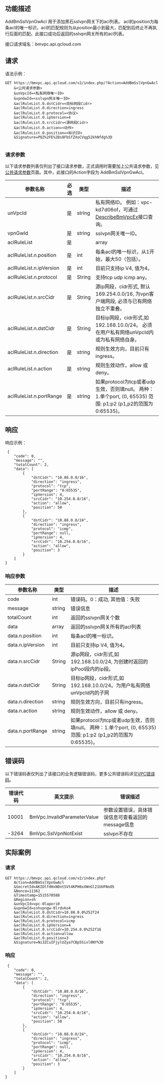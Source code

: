 ## 功能描述
AddBmSslVpnGwAcl 用于添加黑石sslvpn网关下的acl列表。 acl的position为每条acl的唯一标识，acl的匹配规则为从position最小到最大，匹配到后终止不再执行后面的匹配。此接口成功后返回的sslvpn网关所有的acl列表。

接口请求域名：bmvpc.api.qcloud.com


## 请求

语法示例：
```
GET https://bmvpc.api.qcloud.com/v2/index.php/?Action=AddBmSslVpnGwAcl
    &<公共请求参数>
    &unVpcId=<私有网络唯一ID>
	&vpnGwId=<sslvpn网关唯一ID>
	&aclRuleList.0.dstCidr=<目标网段Cidr>
	&aclRuleList.0.direction=ingress
	&aclRuleList.0.protocol=<协议>
	&aclRuleList.0.ipVersion=4
	&aclRuleList.0.srcCidr=<源网段Cidr>
	&aclRuleList.0.action=<动作>
	&aclRuleList.0.position=<标识ID>
	&Signature=PQZ%2FE%2Bs8FbSfZXoCVqg52khNfdg%3D
 

```

### 请求参数
以下请求参数列表仅列出了接口请求参数，正式调用时需要加上公共请求参数，见<a href="/doc/api/372/4153" title="公共请求参数">公共请求参数</a>页面。其中，此接口的Action字段为 AddBmSslVpnGwAcl。

| 参数名称 | 必选  | 类型 | 描述 |
|---------|---------|---------|---------|
| unVpcId | 是 | string | 私有网络ID。 例如：vpc-kd7d06of，可通过<a href="http://tcecqpoc.fsphere.cn/document/api/386/6646" title="DescribeBmVpcEx">DescribeBmVpcEx</a>接口查询。|
| vpnGwId | 是 | string | sslvpn网关唯一ID。 |
| aclRuleList | 是 || array | aclRule数组 |
| aclRuleList.n.position | 是 | int | 每条acl的唯一标识，从1开始，最大50（包括）。|
| aclRuleList.n.ipVersion | 是 | int | 目前只支持ip V4, 值为4。|
| aclRuleList.n.protocol | 是 | String | 支持tcp udp icmp any。|
| aclRuleList.n.srcCidr | 是 | String | 源ip网段，cidr形式, 默认169.254.0.0/16, 为vpn客户端网段, 必须与已有网络独立不重叠。|
| aclRuleList.n.dstCidr | 是 | String | 目标ip网段，cidr形式,如 192.168.10.0/24。 必须在用户私有网络unVpcId内或为私有网络自身。|
| aclRuleList.n.direction | 是 | string | 规则生效方向，目前只有ingress。|
| aclRuleList.n.action | 是 | string | 规则生效动作，allow 或 deny。|
| aclRuleList.n.portRange | 是 | string | 如果protocol为tcp或者udp生效，否则填null。 两种：1.单个port,  (0, 65535) 范围: p1:p2 (p1,p2的范围为0:65535)。|



## 响应
响应示例：
```
 {
    "code": 0,
    "message": "",
    "totalCount": 2,
    "data": [
        {
            "dstCidr": "10.88.0.0/16",
            "direction": "ingress",
            "protocol": "tcp",
            "portRange": "0:65535",
            "ipVersion": 4,
            "srcCidr": "10.254.0.0/16",
            "action": "allow",
            "position": 50
        },
        {
            "dstCidr": "10.88.0.0/24",
            "direction": "ingress",
            "protocol": "icmp",
            "portRange": null,
            "ipVersion": 4,
            "srcCidr": "10.254.0.0/16",
            "action": "allow",
            "position": 3
        }
    ]
}
```
### 响应参数
| 参数名称 | 类型 | 描述 |
|---------|---------|---------|
| code | int | 错误码。0：成功, 其他值：失败|
| message | string | 错误信息|
| totalCount | int | 返回的sslvpn网关个数|
| data | array | 返回的sslvpn网关所有的acl列表 |
| data.n.position | int | 每条acl的唯一标识。|
| data.n.ipVersion | int | 目前只支持ip V4, 值为4。|
| data.n.srcCidr | String | 源ip网段，cidr形式,如 192.168.10.0/24, 为创建时返回的ipPool段内的ip段。|
| data.n.dstCidr | String | 目标ip网段，cidr形式,如 192.168.10.0/24。为用户私有网络unVpcId内的子网|
| data.n.direction | string | 规则生效方向，目前只有ingress。|
| data.n.action | string | 规则生效动作，allow 或 deny。|
| data.n.portRange | string | 如果protocol为tcp或者udp生效，否则填null。 两种：1.单个port,  (0, 65535) 范围: p1:p2 (p1,p2的范围为0:65535)。|


## 错误码
以下错误码表仅列出了该接口的业务逻辑错误码，更多公共错误码详见<a href="http://tcecqpoc.fsphere.cn/doc/api/245/4924" title="VPC错误码">VPC错误码</a>。
 
| 错误代码 | 英文提示 | 错误描述 |
|---------|---------|---------|
| 10001 | BmVpc.InvalidParameterValue | 参数设置错误，具体错误信息可查看返回的message信息 |
| -3264 | BmVpc.SslVpnNotExist | sslvpn不存在 |




## 实际案例
### 请求
```
GET https://bmvpc.api.qcloud.com/v2/index.php?
	Action=AddBmSslVpnGwAcl
	&SecretId=AKIDlfdHxN0ntSVt4KPH0xXWnGl21UUFNoO5
	&Nonce=11362
	&Timestamp=1515570588
	&Region=sh
	&unVpcId=vpc-0lapori0
	&vpnGwId=sshvpngw-0lrdvko4
	&aclRuleList.0.dstCidr=10.88.0.0%252f24
	&aclRuleList.0.direction=ingress
	&aclRuleList.0.protocol=icmp
	&aclRuleList.0.ipVersion=4
	&aclRuleList.0.srcCidr=10.254.0.0%252f16
	&aclRuleList.0.action=allow
	&aclRuleList.0.position=3
	&Signature=Ni3ZCuIFjylUZya7CBp5Sixl0NY%3D
```

### 响应
```
 {
    "code": 0,
    "message": "",
    "totalCount": 2,
    "data": [
        {
            "dstCidr": "10.88.0.0/16",
            "direction": "ingress",
            "protocol": "tcp",
            "portRange": "0:65535",
            "ipVersion": 4,
            "srcCidr": "10.254.0.0/16",
            "action": "allow",
            "position": 50
        },
        {
            "dstCidr": "10.88.0.0/24",
            "direction": "ingress",
            "protocol": "icmp",
            "portRange": null,
            "ipVersion": 4,
            "srcCidr": "10.254.0.0/16",
            "action": "allow",
            "position": 3
        }
    ]
}
```